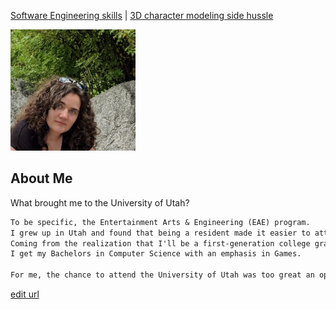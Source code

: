 [Software Engineering skills](Software_Examples.md) | [3D character modeling side hussle](Art_Experiences.md)


<img src= "About me picture.jpg" width="200">

## About Me

What brought me to the University of Utah?
```markdown
To be specific, the Entertainment Arts & Engineering (EAE) program.
I grew up in Utah and found that being a resident made it easier to attend college. 
Coming from the realization that I'll be a first-generation college graduate when 
I get my Bachelors in Computer Science with an emphasis in Games. 

For me, the chance to attend the University of Utah was too great an opportunity to pass up.
```
[edit url](https://github.com/Catastrophie/Catastrophie.github.io/edit/main/index.md)
